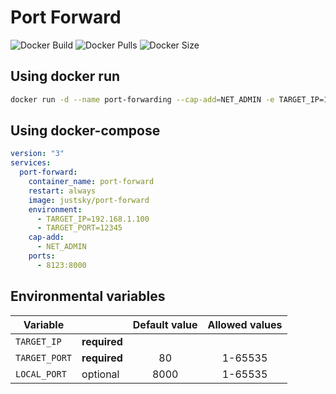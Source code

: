 # Port Forward
![Docker Build](https://github.com/just5ky/port-forward/workflows/Docker/badge.svg) ![Docker Pulls](https://img.shields.io/docker/pulls/justsky/port-forward) ![Docker Size](https://img.shields.io/docker/image-size/justsky/port-forward?color=orange)


## Using docker run
```sh
docker run -d --name port-forwarding --cap-add=NET_ADMIN -e TARGET_IP=192.168.1.100 -e TARGET_PORT=12345 -p 8123:8000 justsky/port-forward
```

## Using docker-compose
```yml
version: "3"
services:
  port-forward:
    container_name: port-forward
    restart: always
    image: justsky/port-forward
    environment:
      - TARGET_IP=192.168.1.100
      - TARGET_PORT=12345
    cap-add:
      - NET_ADMIN
    ports:
      - 8123:8000
```

## Environmental variables
| Variable | | Default value | Allowed values |
| --- | --- | :---:| :---: |
| `TARGET_IP` | **required** | | |
| `TARGET_PORT` | **required** | 80 | 1-65535 |
| `LOCAL_PORT` | optional | 8000 | 1-65535 |
